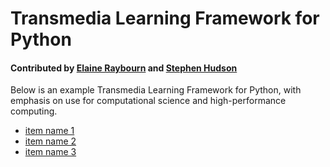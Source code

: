 # Transmedia Learning Framework for Python

#### Contributed by [Elaine Raybourn](https://github.com/elaineraybourn "Elaine Raybourn") and [Stephen Hudson](https://github.com/shuds13 "Stephen Hudson")

Below is an example Transmedia Learning Framework for Python, with emphasis on use for computational science and high-performance computing. 

- [item name 1](hyperlink-address-goes-here1)
- [item name 2](hyperlink-address-goes-here2)
- [item name 3](hyperlink-address-goes-here3)

<!---
Publish: yes
Categories: skills, development
Topics: online learning 
Tags: bssw-article
Level: 2
Prerequisites: default
Aggregate: subresource
--->
